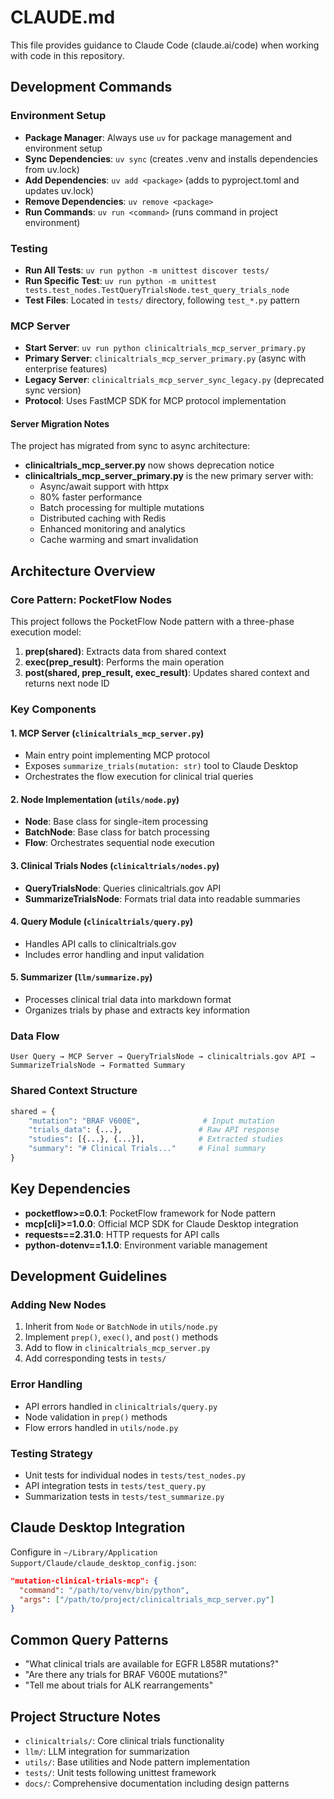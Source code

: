 # CLAUDE.md

This file provides guidance to Claude Code (claude.ai/code) when working with code in this repository.

## Development Commands

### Environment Setup
- **Package Manager**: Always use `uv` for package management and environment setup
- **Sync Dependencies**: `uv sync` (creates .venv and installs dependencies from uv.lock)
- **Add Dependencies**: `uv add <package>` (adds to pyproject.toml and updates uv.lock)
- **Remove Dependencies**: `uv remove <package>`
- **Run Commands**: `uv run <command>` (runs command in project environment)

### Testing
- **Run All Tests**: `uv run python -m unittest discover tests/`
- **Run Specific Test**: `uv run python -m unittest tests.test_nodes.TestQueryTrialsNode.test_query_trials_node`
- **Test Files**: Located in `tests/` directory, following `test_*.py` pattern

### MCP Server
- **Start Server**: `uv run python clinicaltrials_mcp_server_primary.py`
- **Primary Server**: `clinicaltrials_mcp_server_primary.py` (async with enterprise features)
- **Legacy Server**: `clinicaltrials_mcp_server_sync_legacy.py` (deprecated sync version)
- **Protocol**: Uses FastMCP SDK for MCP protocol implementation

#### Server Migration Notes
The project has migrated from sync to async architecture:
- **clinicaltrials_mcp_server.py** now shows deprecation notice
- **clinicaltrials_mcp_server_primary.py** is the new primary server with:
  - Async/await support with httpx
  - 80% faster performance
  - Batch processing for multiple mutations
  - Distributed caching with Redis
  - Enhanced monitoring and analytics
  - Cache warming and smart invalidation

## Architecture Overview

### Core Pattern: PocketFlow Nodes
This project follows the PocketFlow Node pattern with a three-phase execution model:

1. **prep(shared)**: Extracts data from shared context
2. **exec(prep_result)**: Performs the main operation
3. **post(shared, prep_result, exec_result)**: Updates shared context and returns next node ID

### Key Components

#### 1. MCP Server (`clinicaltrials_mcp_server.py`)
- Main entry point implementing MCP protocol
- Exposes `summarize_trials(mutation: str)` tool to Claude Desktop
- Orchestrates the flow execution for clinical trial queries

#### 2. Node Implementation (`utils/node.py`)
- **Node**: Base class for single-item processing
- **BatchNode**: Base class for batch processing
- **Flow**: Orchestrates sequential node execution

#### 3. Clinical Trials Nodes (`clinicaltrials/nodes.py`)
- **QueryTrialsNode**: Queries clinicaltrials.gov API
- **SummarizeTrialsNode**: Formats trial data into readable summaries

#### 4. Query Module (`clinicaltrials/query.py`)
- Handles API calls to clinicaltrials.gov
- Includes error handling and input validation

#### 5. Summarizer (`llm/summarize.py`)
- Processes clinical trial data into markdown format
- Organizes trials by phase and extracts key information

### Data Flow
```
User Query → MCP Server → QueryTrialsNode → clinicaltrials.gov API → SummarizeTrialsNode → Formatted Summary
```

### Shared Context Structure
```python
shared = {
    "mutation": "BRAF V600E",              # Input mutation
    "trials_data": {...},                 # Raw API response
    "studies": [{...}, {...}],            # Extracted studies
    "summary": "# Clinical Trials..."     # Final summary
}
```

## Key Dependencies

- **pocketflow>=0.0.1**: PocketFlow framework for Node pattern
- **mcp[cli]>=1.0.0**: Official MCP SDK for Claude Desktop integration
- **requests==2.31.0**: HTTP requests for API calls
- **python-dotenv==1.1.0**: Environment variable management

## Development Guidelines

### Adding New Nodes
1. Inherit from `Node` or `BatchNode` in `utils/node.py`
2. Implement `prep()`, `exec()`, and `post()` methods
3. Add to flow in `clinicaltrials_mcp_server.py`
4. Add corresponding tests in `tests/`

### Error Handling
- API errors handled in `clinicaltrials/query.py`
- Node validation in `prep()` methods
- Flow errors handled in `utils/node.py`

### Testing Strategy
- Unit tests for individual nodes in `tests/test_nodes.py`
- API integration tests in `tests/test_query.py`
- Summarization tests in `tests/test_summarize.py`

## Claude Desktop Integration

Configure in `~/Library/Application Support/Claude/claude_desktop_config.json`:
```json
"mutation-clinical-trials-mcp": {
  "command": "/path/to/venv/bin/python",
  "args": ["/path/to/project/clinicaltrials_mcp_server.py"]
}
```

## Common Query Patterns

- "What clinical trials are available for EGFR L858R mutations?"
- "Are there any trials for BRAF V600E mutations?"
- "Tell me about trials for ALK rearrangements"

## Project Structure Notes

- `clinicaltrials/`: Core clinical trials functionality
- `llm/`: LLM integration for summarization
- `utils/`: Base utilities and Node pattern implementation
- `tests/`: Unit tests following unittest framework
- `docs/`: Comprehensive documentation including design patterns